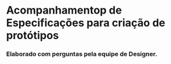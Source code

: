 # Acompanhamentop de Especificações para criação de protótipos

### Elaborado com perguntas pela equipe de Designer.
